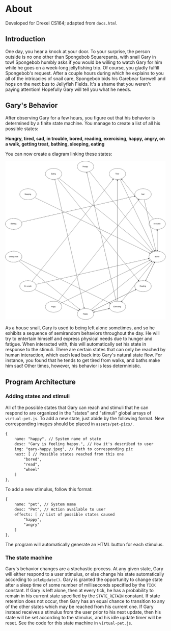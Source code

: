 About
=====
Developed for Drexel CS164; adapted from `docs.html`

Introduction
------------

One day, you hear a knock at your door. To your surprise, the person outside is no one other than Spongebob Squarepants, with snail Gary in tow! Spongebob humbly asks if you would be willing to watch Gary for him while he goes on a week-long jellyfishing trip. Of course, you gladly fulfill Spongebob's request. After a couple hours during which he explains to you all of the intricacies of snail care, Spongebob bids his Garebear farewell and hops on the next bus to Jellyfish Fields. It's a shame that you weren't paying attention! Hopefully Gary will tell you what he needs.

Gary's Behavior
---------------

After observing Gary for a few hours, you figure out that his behavior is determined by a finite state machine. You manage to create a list of all his possible states:

**Hungry, tired, sad, in trouble, bored, reading, exercising, happy, angry, on a walk, getting treat, bathing, sleeping, eating**

You can now create a diagram linking these states:

  
![State diagram](assets/state-diagram.png)  

As a house snail, Gary is used to being left alone sometimes, and so he exhibits a sequence of semirandom behaviors throughout the day. He will try to entertain himself and express physical needs due to hunger and fatigue. When interacted with, this will automatically set his state in response to the stimuli. There are certain states that can only be reached by human interaction, which each lead back into Gary's natural state flow. For instance, you found that he tends to get tired from walks, and baths make him sad! Other times, however, his behavior is less deterministic.

Program Architecture
--------------------

### Adding states and stimuli

All of the possible states that Gary can reach and stimuli that he can respond to are organized in the "states" and "stimuli" global arrays of `virtual-pet.js`. To add a new state, just abide by the following format. New corresponding images should be placed in `assets/pet-pics/`.

    
    {
        name: "happy", // System name of state
        desc: "Gary is feeling happy.", // How it's described to user
        img: "gary-happy.jpeg", // Path to corresponding pic
        next: [ // Possible states reached from this one
            "bored",
            "read",
            "wheel"
        ]
    },
    

To add a new stimulus, follow this format:

    
    {
        name: "pet", // System name
        desc: "Pet", // Action available to user
        effects: [ // List of possible states caused
            "happy",
            "angry"
        ]
    },
    

The program will automatically generate an HTML button for each stimulus.

### The state machine

Gary's behavior changes are a stochastic process. At any given state, Gary will either respond to a user stimulus, or else change his state automatically according to `idleUpdate()`. Gary is granted the opportunity to change state after a sleep time of some number of milliseconds specified by the `TICK` constant. If Gary is left alone, then at every tick, he has a probability to remain in his current state specified by the `STATE_RETAIN` constant. If state retention does not occur, then Gary has an equal chance to transition to any of the other states which may be reached from his current one. If Gary instead receives a stimulus from the user prior to his next update, then his state will be set according to the stimulus, and his idle update timer will be reset. See the code for this state machine in `virtual-pet.js`.

